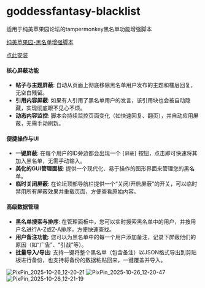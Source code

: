 # goddessfantasy-blacklist
适用于纯美苹果园论坛的tampermonkey黑名单功能增强脚本

[纯美苹果园-黑名单增强脚本](https://greasyfork.org/zh-CN/scripts/553725-%E7%BA%AF%E7%BE%8E%E8%8B%B9%E6%9E%9C%E5%9B%AD-%E9%BB%91%E5%90%8D%E5%8D%95%E5%A2%9E%E5%BC%BA%E8%84%9A%E6%9C%AC)

[点此安装](https://cdn.jsdelivr.net/gh/kagangtuya-star/goddessfantasy-blacklist/goddessfantasy-blocker.user.js)


#### 核心屏蔽功能

*   **帖子与主题屏蔽**: 自动从页面上彻底移除黑名单用户发布的主题和楼层回复，无空白残留。
*   **引用内容屏蔽**: 如果有人引用了黑名单用户的发言，该引用块也会被自动隐藏，实现彻底眼不见心不烦。
*   **动态内容监控**: 脚本会持续监控页面变化（如快速回复、翻页），并自动应用屏蔽，无需手动刷新。

#### 便捷操作与UI

*   **一键屏蔽**: 在每个用户的ID旁边都会出现一个 `[屏蔽]` 按钮，点击即可快速将其加入黑名单，无需手动输入。
*   **美化的GUI管理面板**: 提供一个现代化、易于操作的图形界面来管理您的黑名单。
*   **临时关闭屏蔽**: 在论坛顶部导航栏提供一个“关闭/开启屏蔽”的开关，可以临时禁用所有屏蔽效果并重载页面，方便查看原始内容。

#### 高级数据管理

*   **黑名单搜索与排序**: 在管理面板中，您可以实时搜索黑名单中的用户，并按用户名进行A-Z或Z-A排序，方便快速查找。
*   **用户备注功能**: 您可以为黑名单中的每一个用户添加备注，记录下屏蔽他们的原因（如“广告”、“引战”等）。
*   **批量导入/导出**: 支持一键将整个黑名单（包含备注）以JSON格式导出到剪贴板进行备份，也支持将备份的数据粘贴回来，一键覆盖并导入。

![PixPin_2025-10-26_12-20-21](https://github.com/user-attachments/assets/f660a3eb-01db-4e39-bcd5-b38b28fde4eb)
![PixPin_2025-10-26_12-20-47](https://github.com/user-attachments/assets/22963eab-e54e-4662-a53e-cc44e36644bf)
![PixPin_2025-10-26_12-21-19](https://github.com/user-attachments/assets/c2b04129-eb41-4b57-ab45-2e5c1fc39eee)


